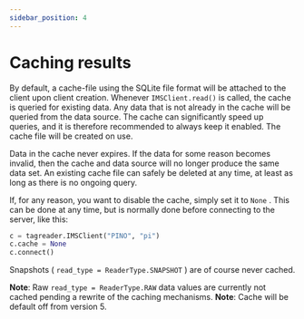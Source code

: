 ```yaml
---
sidebar_position: 4
---
```


# Caching results

By default, a cache-file using the SQLite file format will be attached to the client upon client creation. Whenever
`IMSClient.read()` is called, the cache is queried for existing data. Any data that is not already in the cache will be
queried from the data source. The cache can significantly speed up queries, and it is therefore recommended to always
keep it enabled. The cache file will be created on use.

Data in the cache never expires. If the data for some reason becomes invalid, then the cache and data source will no
longer produce the same data set. An existing cache file can safely be deleted at any time, at least as long as there
is no ongoing query.

If, for any reason, you want to disable the cache, simply set it to `None` . This can be done at any time, but is
normally done before connecting to the server, like this:

``` python
c = tagreader.IMSClient("PINO", "pi")
c.cache = None
c.connect()
```

Snapshots ( `read_type = ReaderType.SNAPSHOT` ) are of course never cached.

**Note**: Raw `read_type = ReaderType.RAW` data values are currently not cached pending a rewrite of the caching
mechanisms.
**Note**: Cache will be default off from version 5.